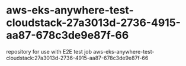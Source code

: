 # aws-eks-anywhere-test-cloudstack-27a3013d-2736-4915-aa87-678c3de9e87f-66
repository for use with E2E test job aws-eks-anywhere-test-cloudstack:27a3013d-2736-4915-aa87-678c3de9e87f-66
